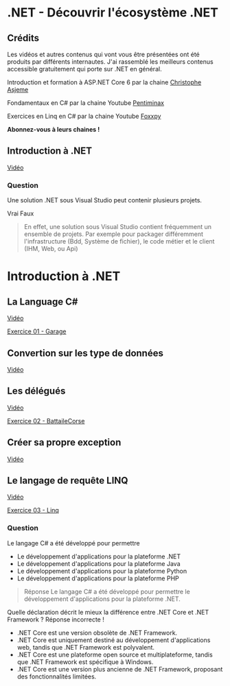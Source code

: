 


# .NET - Découvrir l'écosystème .NET


## Crédits
Les vidéos et autres contenus qui vont vous être présentées ont été produits par différents internautes. J'ai rassemblé les meilleurs contenus accessible gratuitement qui porte sur .NET en général.

Introduction et formation à ASP.NET Core 6 par la chaine [Christophe Asjeme](https://www.youtube.com/@chrisasjeme)

Fondamentaux en C# par la chaine Youtube [Pentiminax](https://www.youtube.com/channel/UCO6P25qG9O4f6Bk9UKMLAjw)

Exercices en Linq en C# par la chaine Youtube [Foxxpy](https://www.youtube.com/@foxxpy)

**Abonnez-vous à leurs chaines !**

## Introduction à .NET
[Vidéo](https://www.youtube.com/watch?v=Ob6X79iVNvM)


### Question 
Une solution .NET sous Visual Studio peut contenir plusieurs projets.

Vrai
Faux


> En effet, une solution sous Visual Studio contient fréquemment un ensemble de projets. Par exemple pour packager différemment  l'infrastructure (Bdd, Système de fichier), le code métier et le client (IHM, Web, ou Api)




# Introduction à .NET

## La Language C#

[Vidéo](https://www.youtube.com/watch?v=9bDiREVDL8k)

[Exercice 01 - Garage](https://htmlpreview.github.io/?https://github.com/AzRunRCE/Formation-.NET-Core/blob/main/Ex01_Garage/Ex01_Garage.html)



## Convertion sur les type de données

[Vidéo](https://www.youtube.com/watch?v=ms0w2U0SIXU)


## Les délégués
[Vidéo](https://www.youtube.com/watch?v=sk7uP1iavPE)

[Exercice 02 - BattaileCorse](https://htmlpreview.github.io/?https://github.com/AzRunRCE/Formation-.NET-Core/blob/main/Ex02_BatailleCorse/Ex02_BattaileCorse.html)


## Créer sa propre exception
[Vidéo](https://www.youtube.com/watch?v=GRoOAxruO4M)


## Le langage de requête LINQ
[Vidéo](https://www.youtube.com/watch?v=OGaMpp2R0S8)

[Exercice 03 - Linq](https://htmlpreview.github.io/?https://github.com/AzRunRCE/Formation-.NET-Core/blob/main/Ex03_Linq/Ex_LINQ.html)

### Question
Le langage C# a été développé pour permettre
- Le développement d'applications pour la plateforme .NET
- Le développement d'applications pour la plateforme Java
- Le développement d'applications pour la plateforme Python
- Le développement d'applications pour la plateforme PHP


> Réponse
Le langage C# a été développé pour permettre le développement d'applications pour la plateforme .NET.



Quelle déclaration décrit le mieux la différence entre .NET Core et .NET Framework ?
Réponse incorrecte !
- .NET Core est une version obsolète de .NET Framework.
- .NET Core est uniquement destiné au développement d'applications web, tandis que .NET Framework est polyvalent.
- .NET Core est une plateforme open source et multiplateforme, tandis que .NET Framework est spécifique à Windows.
- .NET Core est une version plus ancienne de .NET Framework, proposant des fonctionnalités limitées.